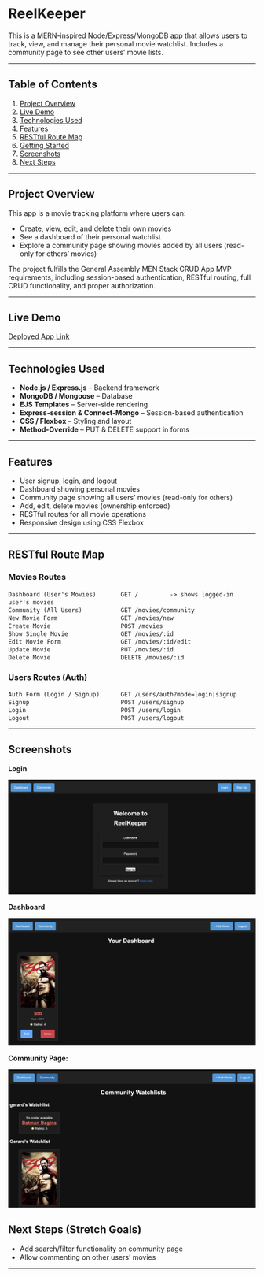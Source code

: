 

# **ReelKeeper**

This is a MERN-inspired Node/Express/MongoDB app that allows users to track, view, and manage their personal movie watchlist. Includes a community page to see other users’ movie lists.

---

## **Table of Contents**

1. [Project Overview](#project-overview)
2. [Live Demo](#live-demo)
3. [Technologies Used](#technologies-used)
4. [Features](#features)
5. [RESTful Route Map](#restful-route-map)
6. [Getting Started](#getting-started)
7. [Screenshots](#screenshots)
8. [Next Steps](#next-steps)


---

## **Project Overview**

This app is a movie tracking platform where users can:

* Create, view, edit, and delete their own movies
* See a dashboard of their personal watchlist
* Explore a community page showing movies added by all users (read-only for others’ movies)

The project fulfills the General Assembly MEN Stack CRUD App MVP requirements, including session-based authentication, RESTful routing, full CRUD functionality, and proper authorization.

---

## **Live Demo**

[Deployed App Link](https://reelkeeper.onrender.com)

---

## **Technologies Used**

* **Node.js / Express.js** – Backend framework
* **MongoDB / Mongoose** – Database
* **EJS Templates** – Server-side rendering
* **Express-session & Connect-Mongo** – Session-based authentication
* **CSS / Flexbox** – Styling and layout
* **Method-Override** – PUT & DELETE support in forms

---

## **Features**

* User signup, login, and logout
* Dashboard showing personal movies
* Community page showing all users’ movies (read-only for others)
* Add, edit, delete movies (ownership enforced)
* RESTful routes for all movie operations
* Responsive design using CSS Flexbox

---

## **RESTful Route Map**

### **Movies Routes**

```
Dashboard (User's Movies)       GET /         -> shows logged-in user's movies
Community (All Users)           GET /movies/community
New Movie Form                  GET /movies/new
Create Movie                    POST /movies
Show Single Movie               GET /movies/:id
Edit Movie Form                 GET /movies/:id/edit
Update Movie                    PUT /movies/:id
Delete Movie                    DELETE /movies/:id
```

### **Users Routes (Auth)**

```
Auth Form (Login / Signup)      GET /users/auth?mode=login|signup
Signup                          POST /users/signup
Login                           POST /users/login
Logout                          POST /users/logout
```

---



## **Screenshots**

**Login**

![Login Screenshot](assets/screenshots/login.png)


**Dashboard**

![Dashboard Screenshot](assets/screenshots/dashboard.png)

**Community Page:**

![Community Screenshot](assets/screenshots/community.png)


## **Next Steps (Stretch Goals)**


* Add search/filter functionality on community page
* Allow commenting on other users’ movies

---

